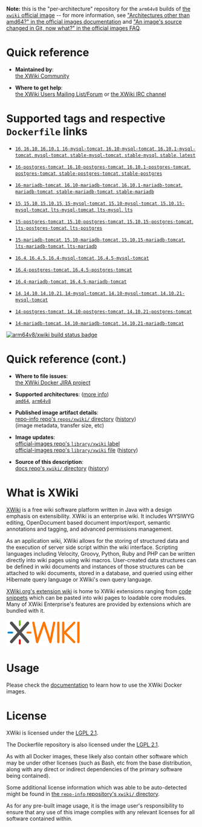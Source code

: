 <!--

********************************************************************************

WARNING:

    DO NOT EDIT "xwiki/README.md"

    IT IS AUTO-GENERATED

    (from the other files in "xwiki/" combined with a set of templates)

********************************************************************************

-->

**Note:** this is the "per-architecture" repository for the `arm64v8` builds of [the `xwiki` official image](https://hub.docker.com/_/xwiki) -- for more information, see ["Architectures other than amd64?" in the official images documentation](https://github.com/docker-library/official-images#architectures-other-than-amd64) and ["An image's source changed in Git, now what?" in the official images FAQ](https://github.com/docker-library/faq#an-images-source-changed-in-git-now-what).

# Quick reference

-	**Maintained by**:  
	[the XWiki Community](https://github.com/xwiki-contrib/docker-xwiki)

-	**Where to get help**:  
	[the XWiki Users Mailing List/Forum](http://dev.xwiki.org/xwiki/bin/view/Community/MailingLists) or [the XWiki IRC channel](http://dev.xwiki.org/xwiki/bin/view/Community/IRC)

# Supported tags and respective `Dockerfile` links

-	[`16`, `16.10`, `16.10.1`, `16-mysql-tomcat`, `16.10-mysql-tomcat`, `16.10.1-mysql-tomcat`, `mysql-tomcat`, `stable-mysql-tomcat`, `stable-mysql`, `stable`, `latest`](https://github.com/xwiki-contrib/docker-xwiki/blob/430f87c1698844c262d110c61825b2ec98e86bf2/16/mysql-tomcat/Dockerfile)

-	[`16-postgres-tomcat`, `16.10-postgres-tomcat`, `16.10.1-postgres-tomcat`, `postgres-tomcat`, `stable-postgres-tomcat`, `stable-postgres`](https://github.com/xwiki-contrib/docker-xwiki/blob/430f87c1698844c262d110c61825b2ec98e86bf2/16/postgres-tomcat/Dockerfile)

-	[`16-mariadb-tomcat`, `16.10-mariadb-tomcat`, `16.10.1-mariadb-tomcat`, `mariadb-tomcat`, `stable-mariadb-tomcat`, `stable-mariadb`](https://github.com/xwiki-contrib/docker-xwiki/blob/430f87c1698844c262d110c61825b2ec98e86bf2/16/mariadb-tomcat/Dockerfile)

-	[`15`, `15.10`, `15.10.15`, `15-mysql-tomcat`, `15.10-mysql-tomcat`, `15.10.15-mysql-tomcat`, `lts-mysql-tomcat`, `lts-mysql`, `lts`](https://github.com/xwiki-contrib/docker-xwiki/blob/c66e808ef276252268d4da9854438ca0357a485b/15/mysql-tomcat/Dockerfile)

-	[`15-postgres-tomcat`, `15.10-postgres-tomcat`, `15.10.15-postgres-tomcat`, `lts-postgres-tomcat`, `lts-postgres`](https://github.com/xwiki-contrib/docker-xwiki/blob/c66e808ef276252268d4da9854438ca0357a485b/15/postgres-tomcat/Dockerfile)

-	[`15-mariadb-tomcat`, `15.10-mariadb-tomcat`, `15.10.15-mariadb-tomcat`, `lts-mariadb-tomcat`, `lts-mariadb`](https://github.com/xwiki-contrib/docker-xwiki/blob/c66e808ef276252268d4da9854438ca0357a485b/15/mariadb-tomcat/Dockerfile)

-	[`16.4`, `16.4.5`, `16.4-mysql-tomcat`, `16.4.5-mysql-tomcat`](https://github.com/xwiki-contrib/docker-xwiki/blob/6abf836f3b11e59727fe6be42847a6a97b086f01/16.4/mysql-tomcat/Dockerfile)

-	[`16.4-postgres-tomcat`, `16.4.5-postgres-tomcat`](https://github.com/xwiki-contrib/docker-xwiki/blob/6abf836f3b11e59727fe6be42847a6a97b086f01/16.4/postgres-tomcat/Dockerfile)

-	[`16.4-mariadb-tomcat`, `16.4.5-mariadb-tomcat`](https://github.com/xwiki-contrib/docker-xwiki/blob/6abf836f3b11e59727fe6be42847a6a97b086f01/16.4/mariadb-tomcat/Dockerfile)

-	[`14`, `14.10`, `14.10.21`, `14-mysql-tomcat`, `14.10-mysql-tomcat`, `14.10.21-mysql-tomcat`](https://github.com/xwiki-contrib/docker-xwiki/blob/ffbda2123e322160254f342751bce9b978412e5f/14/mysql-tomcat/Dockerfile)

-	[`14-postgres-tomcat`, `14.10-postgres-tomcat`, `14.10.21-postgres-tomcat`](https://github.com/xwiki-contrib/docker-xwiki/blob/ffbda2123e322160254f342751bce9b978412e5f/14/postgres-tomcat/Dockerfile)

-	[`14-mariadb-tomcat`, `14.10-mariadb-tomcat`, `14.10.21-mariadb-tomcat`](https://github.com/xwiki-contrib/docker-xwiki/blob/ffbda2123e322160254f342751bce9b978412e5f/14/mariadb-tomcat/Dockerfile)

[![arm64v8/xwiki build status badge](https://img.shields.io/jenkins/s/https/doi-janky.infosiftr.net/job/multiarch/job/arm64v8/job/xwiki.svg?label=arm64v8/xwiki%20%20build%20job)](https://doi-janky.infosiftr.net/job/multiarch/job/arm64v8/job/xwiki/)

# Quick reference (cont.)

-	**Where to file issues**:  
	[the XWiki Docker JIRA project](http://jira.xwiki.org/browse/XDOCKER)

-	**Supported architectures**: ([more info](https://github.com/docker-library/official-images#architectures-other-than-amd64))  
	[`amd64`](https://hub.docker.com/r/amd64/xwiki/), [`arm64v8`](https://hub.docker.com/r/arm64v8/xwiki/)

-	**Published image artifact details**:  
	[repo-info repo's `repos/xwiki/` directory](https://github.com/docker-library/repo-info/blob/master/repos/xwiki) ([history](https://github.com/docker-library/repo-info/commits/master/repos/xwiki))  
	(image metadata, transfer size, etc)

-	**Image updates**:  
	[official-images repo's `library/xwiki` label](https://github.com/docker-library/official-images/issues?q=label%3Alibrary%2Fxwiki)  
	[official-images repo's `library/xwiki` file](https://github.com/docker-library/official-images/blob/master/library/xwiki) ([history](https://github.com/docker-library/official-images/commits/master/library/xwiki))

-	**Source of this description**:  
	[docs repo's `xwiki/` directory](https://github.com/docker-library/docs/tree/master/xwiki) ([history](https://github.com/docker-library/docs/commits/master/xwiki))

# What is XWiki

[XWiki](http://xwiki.org) is a free wiki software platform written in Java with a design emphasis on extensibility. XWiki is an enterprise wiki. It includes WYSIWYG editing, OpenDocument based document import/export, semantic annotations and tagging, and advanced permissions management.

As an application wiki, XWiki allows for the storing of structured data and the execution of server side script within the wiki interface. Scripting languages including Velocity, Groovy, Python, Ruby and PHP can be written directly into wiki pages using wiki macros. User-created data structures can be defined in wiki documents and instances of those structures can be attached to wiki documents, stored in a database, and queried using either Hibernate query language or XWiki's own query language.

[XWiki.org's extension wiki](http://extensions.xwiki.org) is home to XWiki extensions ranging from [code snippets](http://snippets.xwiki.org) which can be pasted into wiki pages to loadable core modules. Many of XWiki Enterprise's features are provided by extensions which are bundled with it.

![logo](https://raw.githubusercontent.com/docker-library/docs/6fb07a8dacbad5cc548b87e4c267823a4aa98660/xwiki/logo.png)

# Usage

Please check the [documentation](https://github.com/xwiki-contrib/docker-xwiki/blob/master/README.md) to learn how to use the XWiki Docker images.

# License

XWiki is licensed under the [LGPL 2.1](https://github.com/xwiki-contrib/docker-xwiki/blob/master/LICENSE).

The Dockerfile repository is also licensed under the [LGPL 2.1](https://github.com/xwiki-contrib/docker-xwiki/blob/master/LICENSE).

As with all Docker images, these likely also contain other software which may be under other licenses (such as Bash, etc from the base distribution, along with any direct or indirect dependencies of the primary software being contained).

Some additional license information which was able to be auto-detected might be found in [the `repo-info` repository's `xwiki/` directory](https://github.com/docker-library/repo-info/tree/master/repos/xwiki).

As for any pre-built image usage, it is the image user's responsibility to ensure that any use of this image complies with any relevant licenses for all software contained within.
